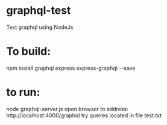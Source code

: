 # graphql-test
Test graphql using NodeJs

# To build: 
npm install graphql express express-graphql --save  
  
# to run:  
node graphql-server.js 
open browser to address: http://localhost:4000/graphql 
try queires located in file test.txt 

